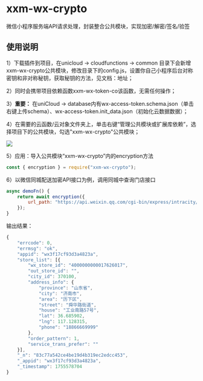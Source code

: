 # xxm-wx-crypto  
微信小程序服务端API请求处理，封装整合公共模块，实现加密/解密/签名/验签

## 使用说明
1）下载插件到项目，在unicloud -> cloudfunctions -> common 目录下会新增xxm-wx-crypto公共模块，修改目录下的config.js，设置你自己小程序后台对称密钥和非对称秘钥，获取秘钥的方法，见文档：地址；

2）同时会携带项目依赖函数xxm-wx-token-co该函数，无需任何操作；

3）**重要：** 在uniCloud -> database内有wx-access-token.schema.json（单击右键上传schema）、wx-access-token.init_data.json（初始化云数据数据）；

4）在需要的云函数/云对象文件夹上，单击右键“管理公共模块或扩展库依赖”，选择项目下的公共模块，勾选"xxm-wx-crypto"公共模块；

![](https://s3.bmp.ovh/imgs/2025/08/19/dc5f532eb48504c5.png)

5）应用：导入公共模块“xxm-wx-crypto”内的encryption方法

```javascript
const {	encryption } = require("xxm-wx-crypto");
```

6）以微信同城配送加密API接口为例，调用同城中查询门店接口

```javascript
async demoFn() {
    return await encryption({
        url_path: "https://api.weixin.qq.com/cgi-bin/express/intracity/querystore"
    });
}
```

输出结果：

```JavaScript
{
	"errcode": 0,
	"errmsg": "ok",
	"appid": "wx3f17cf93d3a4823a",
	"store_list": [{
		"wx_store_id": "4000000000017626017",
		"out_store_id": "",
		"city_id": 370100,
		"address_info": {
			"province": "山东省",
			"city": "济南市",
			"area": "历下区",
			"street": "舜华路街道",
			"house": "工业南路57号",
			"lat": 36.685902,
			"lng": 117.128315,
			"phone": "18866669999"
		},
		"order_pattern": 1,
		"service_trans_prefer": ""
	}],
	"_n": "83c77a542ce4be19d4b319ec2edcc453",
	"_appid": "wx3f17cf93d3a4823a",
	"_timestamp": 1755578704
}
```

